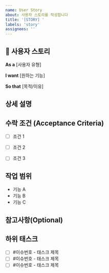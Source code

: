 ```yaml
---
name: User Story
about: 사용자 스토리를 작성합니다
title: '[STORY] '
labels: 'story'
assignees: ''
---
```


## 📖 사용자 스토리

**As a** [사용자 유형]  

<!-- ex) 관광객 / 점주 / 양조업자 등 -->

**I want** [원하는 기능]  

<!-- ex) 내 주변의 피드 / 양조장을 찾을 수 있는 기능 등 -->

**So that** [목적/이유]  

<!-- ex) 주변의 전통주 스팟을 알고 싶어서 / 양조장에 대한 정보를 얻고 싶어서 등 -->


## 상세 설명

<!-- 해당 스토리에 대한 자세한 설명을 작성해주세요 -->


## 수락 조건 (Acceptance Criteria)

- [ ] 조건 1
- [ ] 조건 2
- [ ] 조건 3


## 작업 범위

<!-- 이 스토리가 포함하는 대략적인 작업 범위를 설명해주세요 -->
- 기능 A
- 기능 B
- 기능 C


## 참고사항(Optional)

<!-- 개발 시 고려해야 할 사항들을 작성해주세요 -->


## 하위 태스크

<!-- 이 스토리를 구현하기 위한 태스크들을 생성한 후 여기에 링크해주세요 -->
- [ ] #이슈번호 - 태스크 제목
- [ ] #이슈번호 - 태스크 제목
- [ ] #이슈번호 - 태스크 제목